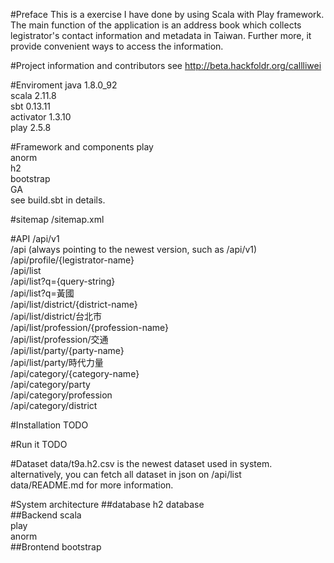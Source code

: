#Preface
This is a exercise I have done by using Scala with Play framework.  
The main function of the application is an address book which collects legistrator's contact information and metadata in Taiwan. Further more, it provide convenient ways to access the information.

#Project information and contributors
see http://beta.hackfoldr.org/callliwei

#Enviroment
java 1.8.0_92  
scala 2.11.8  
sbt 0.13.11  
activator 1.3.10  
play 2.5.8

#Framework and components
play  
anorm  
h2  
bootstrap  
GA  
see build.sbt in details.

#sitemap
/sitemap.xml

#API
/api/v1  
/api (always pointing to the newest version, such as /api/v1)  
/api/profile/{legistrator-name}  
/api/list  
/api/list?q={query-string}  
/api/list?q=黃國  
/api/list/district/{district-name}  
/api/list/district/台北市  
/api/list/profession/{profession-name}  
/api/list/profession/交通  
/api/list/party/{party-name}  
/api/list/party/時代力量  
/api/category/{category-name}  
/api/category/party  
/api/category/profession  
/api/category/district  


#Installation
TODO

#Run it
TODO

#Dataset
data/t9a.h2.csv is the newest dataset used in system.  
alternatively, you can fetch all dataset in json on /api/list  
data/README.md for more information.

#System architecture
##database
h2 database  
##Backend
scala  
play  
anorm  
##Brontend
bootstrap  

